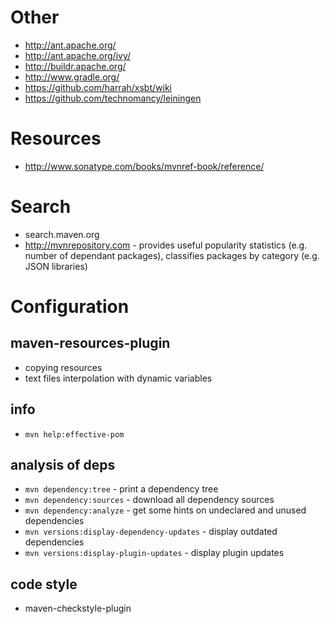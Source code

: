 # Other
- http://ant.apache.org/
- http://ant.apache.org/ivy/
- http://buildr.apache.org/
- http://www.gradle.org/
- https://github.com/harrah/xsbt/wiki
- https://github.com/technomancy/leiningen

# Resources
- http://www.sonatype.com/books/mvnref-book/reference/

# Search
- search.maven.org
- http://mvnrepository.com - provides useful popularity statistics (e.g. number of dependant packages), classifies packages by category (e.g. JSON libraries)


# Configuration

## maven-resources-plugin
- copying resources
- text files interpolation with dynamic variables

## info
- `mvn help:effective-pom`

## analysis of deps
- `mvn dependency:tree` - print a dependency tree
- `mvn dependency:sources` - download all dependency sources
- `mvn dependency:analyze` - get some hints on undeclared and unused dependencies
- `mvn versions:display-dependency-updates` - display outdated dependencies
- `mvn versions:display-plugin-updates` - display plugin updates

## code style
- maven-checkstyle-plugin

